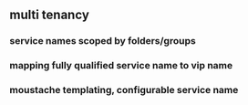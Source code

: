 ## multi tenancy


### service names scoped by folders/groups

### mapping fully qualified service name to vip name

### moustache templating, configurable service name
